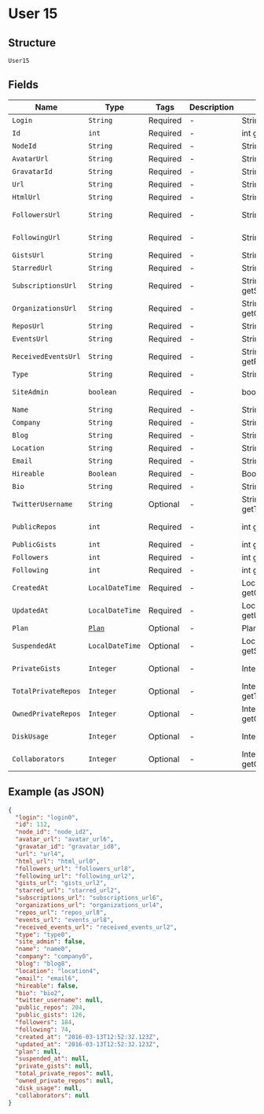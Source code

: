 
# User 15

## Structure

`User15`

## Fields

| Name | Type | Tags | Description | Getter | Setter |
|  --- | --- | --- | --- | --- | --- |
| `Login` | `String` | Required | - | String getLogin() | setLogin(String login) |
| `Id` | `int` | Required | - | int getId() | setId(int id) |
| `NodeId` | `String` | Required | - | String getNodeId() | setNodeId(String nodeId) |
| `AvatarUrl` | `String` | Required | - | String getAvatarUrl() | setAvatarUrl(String avatarUrl) |
| `GravatarId` | `String` | Required | - | String getGravatarId() | setGravatarId(String gravatarId) |
| `Url` | `String` | Required | - | String getUrl() | setUrl(String url) |
| `HtmlUrl` | `String` | Required | - | String getHtmlUrl() | setHtmlUrl(String htmlUrl) |
| `FollowersUrl` | `String` | Required | - | String getFollowersUrl() | setFollowersUrl(String followersUrl) |
| `FollowingUrl` | `String` | Required | - | String getFollowingUrl() | setFollowingUrl(String followingUrl) |
| `GistsUrl` | `String` | Required | - | String getGistsUrl() | setGistsUrl(String gistsUrl) |
| `StarredUrl` | `String` | Required | - | String getStarredUrl() | setStarredUrl(String starredUrl) |
| `SubscriptionsUrl` | `String` | Required | - | String getSubscriptionsUrl() | setSubscriptionsUrl(String subscriptionsUrl) |
| `OrganizationsUrl` | `String` | Required | - | String getOrganizationsUrl() | setOrganizationsUrl(String organizationsUrl) |
| `ReposUrl` | `String` | Required | - | String getReposUrl() | setReposUrl(String reposUrl) |
| `EventsUrl` | `String` | Required | - | String getEventsUrl() | setEventsUrl(String eventsUrl) |
| `ReceivedEventsUrl` | `String` | Required | - | String getReceivedEventsUrl() | setReceivedEventsUrl(String receivedEventsUrl) |
| `Type` | `String` | Required | - | String getType() | setType(String type) |
| `SiteAdmin` | `boolean` | Required | - | boolean getSiteAdmin() | setSiteAdmin(boolean siteAdmin) |
| `Name` | `String` | Required | - | String getName() | setName(String name) |
| `Company` | `String` | Required | - | String getCompany() | setCompany(String company) |
| `Blog` | `String` | Required | - | String getBlog() | setBlog(String blog) |
| `Location` | `String` | Required | - | String getLocation() | setLocation(String location) |
| `Email` | `String` | Required | - | String getEmail() | setEmail(String email) |
| `Hireable` | `Boolean` | Required | - | Boolean getHireable() | setHireable(Boolean hireable) |
| `Bio` | `String` | Required | - | String getBio() | setBio(String bio) |
| `TwitterUsername` | `String` | Optional | - | String getTwitterUsername() | setTwitterUsername(String twitterUsername) |
| `PublicRepos` | `int` | Required | - | int getPublicRepos() | setPublicRepos(int publicRepos) |
| `PublicGists` | `int` | Required | - | int getPublicGists() | setPublicGists(int publicGists) |
| `Followers` | `int` | Required | - | int getFollowers() | setFollowers(int followers) |
| `Following` | `int` | Required | - | int getFollowing() | setFollowing(int following) |
| `CreatedAt` | `LocalDateTime` | Required | - | LocalDateTime getCreatedAt() | setCreatedAt(LocalDateTime createdAt) |
| `UpdatedAt` | `LocalDateTime` | Required | - | LocalDateTime getUpdatedAt() | setUpdatedAt(LocalDateTime updatedAt) |
| `Plan` | [`Plan`](../../doc/models/plan.md) | Optional | - | Plan getPlan() | setPlan(Plan plan) |
| `SuspendedAt` | `LocalDateTime` | Optional | - | LocalDateTime getSuspendedAt() | setSuspendedAt(LocalDateTime suspendedAt) |
| `PrivateGists` | `Integer` | Optional | - | Integer getPrivateGists() | setPrivateGists(Integer privateGists) |
| `TotalPrivateRepos` | `Integer` | Optional | - | Integer getTotalPrivateRepos() | setTotalPrivateRepos(Integer totalPrivateRepos) |
| `OwnedPrivateRepos` | `Integer` | Optional | - | Integer getOwnedPrivateRepos() | setOwnedPrivateRepos(Integer ownedPrivateRepos) |
| `DiskUsage` | `Integer` | Optional | - | Integer getDiskUsage() | setDiskUsage(Integer diskUsage) |
| `Collaborators` | `Integer` | Optional | - | Integer getCollaborators() | setCollaborators(Integer collaborators) |

## Example (as JSON)

```json
{
  "login": "login0",
  "id": 112,
  "node_id": "node_id2",
  "avatar_url": "avatar_url6",
  "gravatar_id": "gravatar_id8",
  "url": "url4",
  "html_url": "html_url0",
  "followers_url": "followers_url8",
  "following_url": "following_url2",
  "gists_url": "gists_url2",
  "starred_url": "starred_url2",
  "subscriptions_url": "subscriptions_url6",
  "organizations_url": "organizations_url4",
  "repos_url": "repos_url8",
  "events_url": "events_url8",
  "received_events_url": "received_events_url2",
  "type": "type0",
  "site_admin": false,
  "name": "name0",
  "company": "company0",
  "blog": "blog8",
  "location": "location4",
  "email": "email6",
  "hireable": false,
  "bio": "bio2",
  "twitter_username": null,
  "public_repos": 204,
  "public_gists": 126,
  "followers": 184,
  "following": 74,
  "created_at": "2016-03-13T12:52:32.123Z",
  "updated_at": "2016-03-13T12:52:32.123Z",
  "plan": null,
  "suspended_at": null,
  "private_gists": null,
  "total_private_repos": null,
  "owned_private_repos": null,
  "disk_usage": null,
  "collaborators": null
}
```

